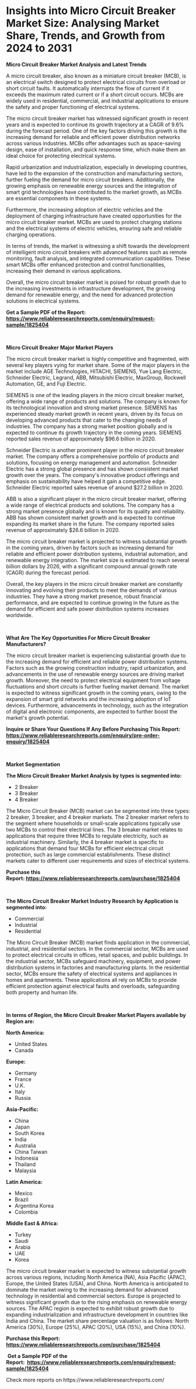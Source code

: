<p><h1>Insights into Micro Circuit Breaker Market Size: Analysing Market Share, Trends, and Growth from 2024 to 2031</h1></p><p><strong>Micro Circuit Breaker Market Analysis and Latest Trends</strong></p>
<p><p>A micro circuit breaker, also known as a miniature circuit breaker (MCB), is an electrical switch designed to protect electrical circuits from overload or short circuit faults. It automatically interrupts the flow of current if it exceeds the maximum rated current or if a short circuit occurs. MCBs are widely used in residential, commercial, and industrial applications to ensure the safety and proper functioning of electrical systems.</p><p>The micro circuit breaker market has witnessed significant growth in recent years and is expected to continue its growth trajectory at a CAGR of 9.6% during the forecast period. One of the key factors driving this growth is the increasing demand for reliable and efficient power distribution networks across various industries. MCBs offer advantages such as space-saving design, ease of installation, and quick response time, which make them an ideal choice for protecting electrical systems.</p><p>Rapid urbanization and industrialization, especially in developing countries, have led to the expansion of the construction and manufacturing sectors, further fueling the demand for micro circuit breakers. Additionally, the growing emphasis on renewable energy sources and the integration of smart grid technologies have contributed to the market growth, as MCBs are essential components in these systems.</p><p>Furthermore, the increasing adoption of electric vehicles and the deployment of charging infrastructure have created opportunities for the micro circuit breaker market. MCBs are used to protect charging stations and the electrical systems of electric vehicles, ensuring safe and reliable charging operations.</p><p>In terms of trends, the market is witnessing a shift towards the development of intelligent micro circuit breakers with advanced features such as remote monitoring, fault analysis, and integrated communication capabilities. These smart MCBs offer enhanced protection and control functionalities, increasing their demand in various applications.</p><p>Overall, the micro circuit breaker market is poised for robust growth due to the increasing investments in infrastructure development, the growing demand for renewable energy, and the need for advanced protection solutions in electrical systems.</p></p>
<p><strong>Get a Sample PDF of the Report:&nbsp; <a href="https://www.reliableresearchreports.com/enquiry/request-sample/1825404">https://www.reliableresearchreports.com/enquiry/request-sample/1825404</a></strong></p>
<p>&nbsp;</p>
<p><strong>Micro Circuit Breaker Major Market Players</strong></p>
<p><p>The micro circuit breaker market is highly competitive and fragmented, with several key players vying for market share. Some of the major players in the market include AGE Technologies, HITACHI, SIEMENS, Yue Lang Electric, Schneider Electric, Legrand, ABB, Mitsubishi Electric, MaxGroup, Rockwell Automation, GE, and Fuji Electric.</p><p>SIEMENS is one of the leading players in the micro circuit breaker market, offering a wide range of products and solutions. The company is known for its technological innovation and strong market presence. SIEMENS has experienced steady market growth in recent years, driven by its focus on developing advanced products that cater to the changing needs of industries. The company has a strong market position globally and is expected to continue its growth trajectory in the coming years. SIEMENS reported sales revenue of approximately $96.6 billion in 2020.</p><p>Schneider Electric is another prominent player in the micro circuit breaker market. The company offers a comprehensive portfolio of products and solutions, focusing on energy management and automation. Schneider Electric has a strong global presence and has shown consistent market growth over the years. The company's innovative product offerings and emphasis on sustainability have helped it gain a competitive edge. Schneider Electric reported sales revenue of around $27.2 billion in 2020.</p><p>ABB is also a significant player in the micro circuit breaker market, offering a wide range of electrical products and solutions. The company has a strong market presence globally and is known for its quality and reliability. ABB has shown consistent market growth and is expected to continue expanding its market share in the future. The company reported sales revenue of approximately $26.6 billion in 2020.</p><p>The micro circuit breaker market is projected to witness substantial growth in the coming years, driven by factors such as increasing demand for reliable and efficient power distribution systems, industrial automation, and renewable energy integration. The market size is estimated to reach several billion dollars by 2026, with a significant compound annual growth rate (CAGR) during the forecast period.</p><p>Overall, the key players in the micro circuit breaker market are constantly innovating and evolving their products to meet the demands of various industries. They have a strong market presence, robust financial performance, and are expected to continue growing in the future as the demand for efficient and safe power distribution systems increases worldwide.</p></p>
<p>&nbsp;</p>
<p><strong>What Are The Key Opportunities For Micro Circuit Breaker Manufacturers?</strong></p>
<p><p>The micro circuit breaker market is experiencing substantial growth due to the increasing demand for efficient and reliable power distribution systems. Factors such as the growing construction industry, rapid urbanization, and advancements in the use of renewable energy sources are driving market growth. Moreover, the need to protect electrical equipment from voltage fluctuations and short circuits is further fueling market demand. The market is expected to witness significant growth in the coming years, owing to the expansion of smart grid networks and the increasing adoption of IoT devices. Furthermore, advancements in technology, such as the integration of digital and electronic components, are expected to further boost the market's growth potential.</p></p>
<p><strong>Inquire or Share Your Questions If Any Before Purchasing This Report: <a href="https://www.reliableresearchreports.com/enquiry/pre-order-enquiry/1825404">https://www.reliableresearchreports.com/enquiry/pre-order-enquiry/1825404</a></strong></p>
<p>&nbsp;</p>
<p><strong>Market Segmentation</strong></p>
<p><strong>The Micro Circuit Breaker Market Analysis by types is segmented into:</strong></p>
<p><ul><li>2 Breaker</li><li>3 Breaker</li><li>4 Breaker</li></ul></p>
<p><p>The Micro Circuit Breaker (MCB) market can be segmented into three types: 2 breaker, 3 breaker, and 4 breaker markets. The 2 breaker market refers to the segment where households or small-scale applications typically use two MCBs to control their electrical lines. The 3 breaker market relates to applications that require three MCBs to regulate electricity, such as industrial machinery. Similarly, the 4 breaker market is specific to applications that demand four MCBs for efficient electrical circuit protection, such as large commercial establishments. These distinct markets cater to different user requirements and sizes of electrical systems.</p></p>
<p><strong>Purchase this Report:&nbsp;<a href="https://www.reliableresearchreports.com/purchase/1825404">https://www.reliableresearchreports.com/purchase/1825404</a></strong></p>
<p>&nbsp;</p>
<p><strong>The Micro Circuit Breaker Market Industry Research by Application is segmented into:</strong></p>
<p><ul><li>Commercial</li><li>Industrial</li><li>Residential</li></ul></p>
<p><p>The Micro Circuit Breaker (MCB) market finds application in the commercial, industrial, and residential sectors. In the commercial sector, MCBs are used to protect electrical circuits in offices, retail spaces, and public buildings. In the industrial sector, MCBs safeguard machinery, equipment, and power distribution systems in factories and manufacturing plants. In the residential sector, MCBs ensure the safety of electrical systems and appliances in homes and apartments. These applications all rely on MCBs to provide efficient protection against electrical faults and overloads, safeguarding both property and human life.</p></p>
<p>&nbsp;</p>
<p><strong>In terms of Region, the Micro Circuit Breaker Market Players available by Region are:</strong></p>
<p>
    <p> <strong> North America: </strong>
        <ul>
            <li>United States</li>
            <li>Canada</li>
        </ul>
        </p> 
    <p> <strong> Europe: </strong>
        <ul>
            <li>Germany</li>
            <li>France</li>
            <li>U.K.</li>
            <li>Italy</li>
            <li>Russia</li>
        </ul>
        </p> 
    <p> <strong> Asia-Pacific: </strong>
        <ul>
            <li>China</li>
            <li>Japan</li>
            <li>South Korea</li>
            <li>India</li>
            <li>Australia</li>
            <li>China Taiwan</li>
            <li>Indonesia</li>
            <li>Thailand</li>
            <li>Malaysia</li>
        </ul>
        </p> 
    <p> <strong> Latin America: </strong>
        <ul>
            <li>Mexico</li>
            <li>Brazil</li>
            <li>Argentina Korea</li>
            <li>Colombia</li>
        </ul>
        </p> 
    <p> <strong> Middle East & Africa: </strong>
        <ul>
            <li>Turkey</li>
            <li>Saudi</li>
            <li>Arabia</li>
            <li>UAE</li>
            <li>Korea</li>
        </ul>
    </p>
    </p>
<p><p>The micro circuit breaker market is expected to witness substantial growth across various regions, including North America (NA), Asia Pacific (APAC), Europe, the United States (USA), and China. North America is anticipated to dominate the market owing to the increasing demand for advanced technology in residential and commercial sectors. Europe is projected to witness significant growth due to the rising emphasis on renewable energy sources. The APAC region is expected to exhibit robust growth due to expanding industrialization and infrastructure development in countries like India and China. The market share percentage valuation is as follows: North America (30%), Europe (25%), APAC (20%), USA (15%), and China (10%).</p></p>
<p><strong>Purchase this Report: <a href="https://www.reliableresearchreports.com/purchase/1825404">https://www.reliableresearchreports.com/purchase/1825404</a></strong></p>
<p>&nbsp;<strong>Get a Sample PDF of the Report:&nbsp;&nbsp;<a href="https://www.reliableresearchreports.com/enquiry/request-sample/1825404">https://www.reliableresearchreports.com/enquiry/request-sample/1825404</a></strong></p>
<p><strong></strong></p>
<p>Check more reports on https://www.reliableresearchreports.com/</p>